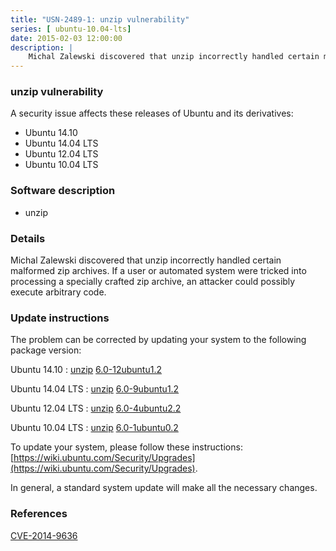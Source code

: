 ```yaml
---
title: "USN-2489-1: unzip vulnerability"
series: [ ubuntu-10.04-lts]
date: 2015-02-03 12:00:00
description: |
    Michal Zalewski discovered that unzip incorrectly handled certain malformed zip archives. If a user or automated system were tricked into processing a specially crafted zip archive, an attacker could possibly execute arbitrary code. 
--- 
```

 
### unzip vulnerability

A security issue affects these releases of Ubuntu and its derivatives:

* Ubuntu 14.10
* Ubuntu 14.04 LTS
* Ubuntu 12.04 LTS
* Ubuntu 10.04 LTS

### Software description

* unzip 

### Details

Michal Zalewski discovered that unzip incorrectly handled certain malformed zip archives. If a user or automated system were tricked into processing a specially crafted zip archive, an attacker could possibly execute arbitrary code. 

### Update instructions

The problem can be corrected by updating your system to the following package version:

Ubuntu 14.10
 : [unzip](https://launchpad.net/ubuntu/+source/unzip) <span> [6.0-12ubuntu1.2](https://launchpad.net/ubuntu/+source/unzip/6.0-12ubuntu1.2) </span> 

Ubuntu 14.04 LTS
 : [unzip](https://launchpad.net/ubuntu/+source/unzip) <span> [6.0-9ubuntu1.2](https://launchpad.net/ubuntu/+source/unzip/6.0-9ubuntu1.2) </span> 

Ubuntu 12.04 LTS
 : [unzip](https://launchpad.net/ubuntu/+source/unzip) <span> [6.0-4ubuntu2.2](https://launchpad.net/ubuntu/+source/unzip/6.0-4ubuntu2.2) </span> 

Ubuntu 10.04 LTS
 : [unzip](https://launchpad.net/ubuntu/+source/unzip) <span> [6.0-1ubuntu0.2](https://launchpad.net/ubuntu/+source/unzip/6.0-1ubuntu0.2) </span> 

To update your system, please follow these instructions: [https://wiki.ubuntu.com/Security/Upgrades](https://wiki.ubuntu.com/Security/Upgrades).

In general, a standard system update will make all the necessary changes. 

### References

 [CVE-2014-9636](http://people.ubuntu.com/~ubuntu-security/cve/CVE-2014-9636)
 
